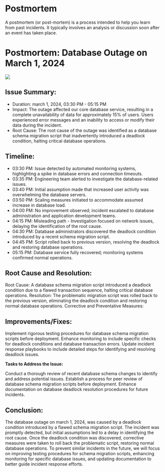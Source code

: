 # Postmortem
A postmortem (or post-mortem) is a process intended to help you learn from past incidents. It typically involves an analysis or discussion soon after an event has taken place.


# Postmortem: Database Outage on March 1, 2024

<img src="https://miro.medium.com/v2/resize:fit:640/format:webp/1*yAHNy48W06zLymKwBxClWA.jpeg">

## Issue Summary:

- Duration: march 1, 2024, 03:30 PM - 05:15 PM
- Impact: The outage affected our core database service, resulting in a complete unavailability of data for approximately 15% of users. Users experienced error messages and an inability to access or modify their data during the incident.
- Root Cause:
The root cause of the outage was identified as a database schema migration script that inadvertently introduced a deadlock condition, halting critical database operations.

## Timeline:

- 03:30 PM: Issue detected by automated monitoring systems, highlighting a spike in database errors and connection timeouts.
- 03:35 PM: Engineering team alerted to investigate the database-related issues.
- 03:40 PM: Initial assumption made that increased user activity was overwhelming the database servers.
- 03:50 PM: Scaling measures initiated to accommodate assumed increase in database load.
- 04:00 PM: No improvement observed; incident escalated to database administration and application development teams.
- 04:15 PM: Misleading path - Investigation focused on network issues, delaying the identification of the root cause.
- 04:30 PM: Database administrators discovered the deadlock condition introduced by a recent schema migration script.
- 04:45 PM: Script rolled back to previous version, resolving the deadlock and restoring database operations.
- 05:15 PM: Database service fully recovered; monitoring systems confirmed normal operations.


## Root Cause and Resolution:

Root Cause: A database schema migration script introduced a deadlock condition due to a flawed transaction sequence, halting critical database operations.
Resolution: The problematic migration script was rolled back to the previous version, eliminating the deadlock condition and restoring normal database operations.
Corrective and Preventative Measures:

## Improvements/Fixes:

Implement rigorous testing procedures for database schema migration scripts before deployment.
Enhance monitoring to include specific checks for deadlock conditions and database transaction errors.
Update incident response playbooks to include detailed steps for identifying and resolving deadlock issues.

**Tasks to Address the Issue:**

Conduct a thorough review of recent database schema changes to identify and address potential issues.
Establish a process for peer review of database schema migration scripts before deployment.
Enhance documentation on database deadlock resolution procedures for future incidents.


## Conclusion:

The database outage on march 1, 2024, was caused by a deadlock condition introduced by a flawed schema migration script. The incident was promptly detected, but initial assumptions led to a delay in identifying the root cause. Once the deadlock condition was discovered, corrective measures were taken to roll back the problematic script, restoring normal database operations. To prevent similar incidents in the future, we will focus on improving testing procedures for schema migration scripts, enhancing monitoring for specific database issues, and updating documentation to better guide incident response efforts.
